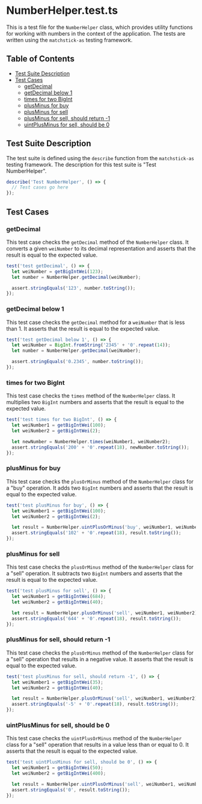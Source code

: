 # NumberHelper.test.ts

This is a test file for the `NumberHelper` class, which provides utility functions for working with numbers in the context of the application. The tests are written using the `matchstick-as` testing framework.

## Table of Contents

- [Test Suite Description](#test-suite-description)
- [Test Cases](#test-cases)
  - [getDecimal](#getdecimal)
  - [getDecimal below 1](#getdecimal-below-1)
  - [times for two BigInt](#times-for-two-bigint)
  - [plusMinus for buy](#plusminus-for-buy)
  - [plusMinus for sell](#plusminus-for-sell)
  - [plusMinus for sell, should return -1](#plusminus-for-sell-should-return--1)
  - [uintPlusMinus for sell, should be 0](#uintplusminus-for-sell-should-be-0)

## Test Suite Description

The test suite is defined using the `describe` function from the `matchstick-as` testing framework. The description for this test suite is "Test NumberHelper".

```typescript
describe('Test NumberHelper', () => {
  // Test cases go here
});
```

## Test Cases

### getDecimal

This test case checks the `getDecimal` method of the `NumberHelper` class. It converts a given `weiNumber` to its decimal representation and asserts that the result is equal to the expected value.

```typescript
test('test getDecimal', () => {
  let weiNumber = getBigIntWei(123);
  let number = NumberHelper.getDecimal(weiNumber);

  assert.stringEquals('123', number.toString());
});
```

### getDecimal below 1

This test case checks the `getDecimal` method for a `weiNumber` that is less than 1. It asserts that the result is equal to the expected value.

```typescript
test('test getDecimal below 1', () => {
  let weiNumber = BigInt.fromString('2345' + '0'.repeat(14));
  let number = NumberHelper.getDecimal(weiNumber);

  assert.stringEquals('0.2345', number.toString());
});
```

### times for two BigInt

This test case checks the `times` method of the `NumberHelper` class. It multiplies two `BigInt` numbers and asserts that the result is equal to the expected value.

```typescript
test('test times for two BigInt', () => {
  let weiNumber1 = getBigIntWei(100);
  let weiNumber2 = getBigIntWei(2);

  let newNumber = NumberHelper.times(weiNumber1, weiNumber2);
  assert.stringEquals('200' + '0'.repeat(18), newNumber.toString());
});
```

### plusMinus for buy

This test case checks the `plusOrMinus` method of the `NumberHelper` class for a "buy" operation. It adds two `BigInt` numbers and asserts that the result is equal to the expected value.

```typescript
test('test plusMinus for buy', () => {
  let weiNumber1 = getBigIntWei(100);
  let weiNumber2 = getBigIntWei(2);

  let result = NumberHelper.uintPlusOrMinus('buy', weiNumber1, weiNumber2);
  assert.stringEquals('102' + '0'.repeat(18), result.toString());
});
```

### plusMinus for sell

This test case checks the `plusOrMinus` method of the `NumberHelper` class for a "sell" operation. It subtracts two `BigInt` numbers and asserts that the result is equal to the expected value.

```typescript
test('test plusMinus for sell', () => {
  let weiNumber1 = getBigIntWei(684);
  let weiNumber2 = getBigIntWei(40);

  let result = NumberHelper.plusOrMinus('sell', weiNumber1, weiNumber2);
  assert.stringEquals('644' + '0'.repeat(18), result.toString());
});
```

### plusMinus for sell, should return -1

This test case checks the `plusOrMinus` method of the `NumberHelper` class for a "sell" operation that results in a negative value. It asserts that the result is equal to the expected value.

```typescript
test('test plusMinus for sell, should return -1', () => {
  let weiNumber1 = getBigIntWei(35);
  let weiNumber2 = getBigIntWei(40);

  let result = NumberHelper.plusOrMinus('sell', weiNumber1, weiNumber2);
  assert.stringEquals('-5' + '0'.repeat(18), result.toString());
});
```

### uintPlusMinus for sell, should be 0

This test case checks the `uintPlusOrMinus` method of the `NumberHelper` class for a "sell" operation that results in a value less than or equal to 0. It asserts that the result is equal to the expected value.

```typescript
test('test uintPlusMinus for sell, should be 0', () => {
  let weiNumber1 = getBigIntWei(50);
  let weiNumber2 = getBigIntWei(400);

  let result = NumberHelper.uintPlusOrMinus('sell', weiNumber1, weiNumber2);
  assert.stringEquals('0', result.toString());
});
```